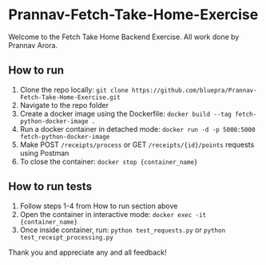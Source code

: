 # Prannav-Fetch-Take-Home-Exercise

Welcome to the Fetch Take Home Backend Exercise. All work done by Prannav Arora.

## How to run
1. Clone the repo locally: ```git clone https://github.com/bluepra/Prannav-Fetch-Take-Home-Exercise.git```
2. Navigate to the repo folder
3. Create a docker image using the Dockerfile: ```docker build --tag fetch-python-docker-image .```
4. Run a docker container in detached mode: ```docker run -d -p 5000:5000 fetch-python-docker-image```
5. Make POST ```/receipts/process``` or GET ```/receipts/{id}/points``` requests using Postman
6. To close the container: ```docker stop {container_name}```

## How to run tests
1. Follow steps 1-4 from How to run section above
2. Open the container in interactive mode: ```docker exec -it {container_name}```
3. Once inside container, run: ```python test_requests.py``` or ```python test_receipt_processing.py``` 
   
Thank you and appreciate any and all feedback!
